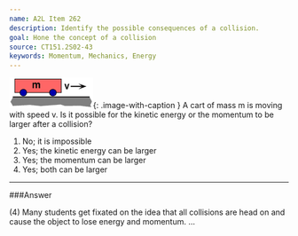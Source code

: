 ```yaml
---
name: A2L Item 262
description: Identify the possible consequences of a collision.
goal: Hone the concept of a collision
source: CT151.2S02-43
keywords: Momentum, Mechanics, Energy
---
```


![Item262_fig1.gif](../images/Item262_fig1.gif){: .image-with-caption } A cart
of mass m is moving with speed v. Is it possible for the kinetic energy
or the momentum to be larger after a collision?

1. No; it is impossible 
2. Yes; the kinetic energy can be larger 
3. Yes; the momentum can be larger 
4. Yes; both can be larger



<hr/>

###Answer

(4) Many students get fixated on the idea that all collisions are head
on and cause the object to lose energy and momentum. 
...

